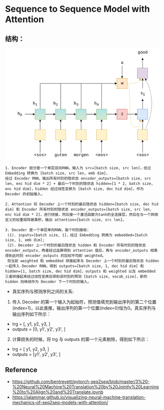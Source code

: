 # Sequence to Sequence Model with Attention

## 结构：

![s2s4](../images/seq2seq4.png)

```
1. Encoder 部分是一个单层双向RNN，输入为 src=[batch size, src len]，经过 Embedding 转换为 [batch size, src len, emb dim]，
经过 Encoder RNN，输出所有时刻的隐状态 encoder_outputs=[batch size, src len, enc hid dim * 2] + 最后一个时刻的隐状态 hidden=[1 * 2, batch size, enc hid dim]，hidden 经过线性变换为 [batch size, dec hid dim]，作为 Decoder 的初始输入。

2. Attention 将 Decoder 上一个时刻的最后隐状态 hidden=[batch size, dec hid dim] 和 Encoder 所有时刻的隐状态 encoder_outputs=[batch size, src len, enc hid dim * 2]，进行拼接，然后接一个激活函数为tanh的全连接层，然后在与一个网络定义的权重矩阵做乘积，输出 attention=[batch size, src len]。

3. Decoder 是一个单层单向RNN，每个时刻接收: 
 (1). inputs=[batch size, 1]，经过 Embedding 转换为 embedded=[batch size, 1, emb dim]; 
 (2). Decoder 上一个时刻的最后隐状态 hidden 和 Encoder 所有时刻的隐状态 encoder_outputs，两者经过运算得到 attention 值后，再与 encoder_outputs 相乘得到此时刻 encoder_outputs 的加权平均即 weighted。
 将当前 weighted 和 embedded 拼接起来与 Decoder 上一个时刻的最后隐状态 hidden 一起传入 Decoder RNN，得到 outputs=[batch size, 1, dec hid dim] 和 hidden=[1, batch size, dec hid dim]，outputs 和 weighted 以及 embedded 三者拼接起来经过线性变换后得到该时刻的预测 [batch size, vocab_size]，新的 hidden 则继续作为 Decoder 下一个时刻的输入。
```

- 真实序列与预测序列之间的关系:
1. 传入 Decoder 的第一个输入为起始符<sos>，预测值填充到输出序列的第二个位置(index=1)，以此类推，输出序列的第一个位置(index=0)恒为0。真实序列与输出序列如下所示：
- trg = [<sos>, y1, y2, y3, <eos>]
- outputs = [0, y1', y2', y3', <eos>]
2. 计算损失的时候，将 trg 与 outputs 的第一个元素剔除，得到如下所示：
- trg = [ y1, y2, y3, <eos>]
- outputs = [y1', y2', y3', <eos>]

## Reference
- https://github.com/bentrevett/pytorch-seq2seq/blob/master/3%20-%20Neural%20Machine%20Translation%20by%20Jointly%20Learning%20to%20Align%20and%20Translate.ipynb
- https://jalammar.github.io/visualizing-neural-machine-translation-mechanics-of-seq2seq-models-with-attention/
